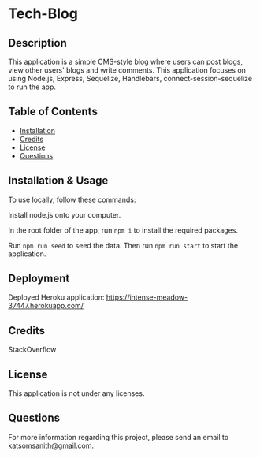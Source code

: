 # Tech-Blog

  ## Description

  This application is a simple CMS-style blog where users can post blogs, view other users' blogs and write comments. This application focuses on using Node.js, Express, Sequelize, Handlebars, connect-session-sequelize to run the app.

  ## Table of Contents
  
  - [Installation](#installation)
  - [Credits](#credits)
  - [License](#license)
  - [Questions](#questions)

  ## Installation & Usage

  To use locally, follow these commands:
   
  Install node.js onto your computer.
  
  In the root folder of the app, run `npm i` to install the required packages.
  
  Run `npm run seed` to seed the data. Then run `npm run start` to start the application.
  
  ## Deployment
  
  Deployed Heroku application: https://intense-meadow-37447.herokuapp.com/

  ## Credits

  StackOverflow

  ## License

  This application is not under any licenses.

  ## Questions

  For more information regarding this project, please send an email to katsomsanith@gmail.com.

